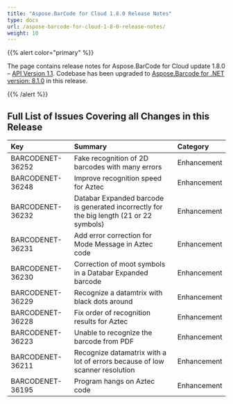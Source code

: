```yaml
---
title: "Aspose.BarCode for Cloud 1.8.0 Release Notes"
type: docs
url: /aspose-barcode-for-cloud-1-8-0-release-notes/
weight: 10
---
```


{{% alert color="primary" %}} 

The page contains release notes for Aspose.BarCode for Cloud update 1.8.0 – [API Version 1.1](http://api.aspose.com/v1.1/swagger/ui/index). Codebase has been upgraded to [Aspose.Barcode for .NET version: 8.1.0](http://www.aspose.com/docs/display/barcodenet/Aspose.BarCode+for+.NET+8.1.0+Release+Notes) in this release.

{{% /alert %}} 
## **Full List of Issues Covering all Changes in this Release**

|**Key** |**Summary** |**Category** |
| :- | :- | :- |
|BARCODENET-36252 |Fake recognition of 2D barcodes with many errors |Enhancement |
|BARCODENET-36248 |Improve recognition speed for Aztec |Enhancement |
|BARCODENET-36232 |Databar Expanded barcode is generated incorrectly for the big length (21 or 22 symbols) |Enhancement |
|BARCODENET-36231 |Add error correction for Mode Message in Aztec code |Enhancement |
|BARCODENET-36230 |Correction of moot symbols in a Databar Expanded barcode |Enhancement |
|BARCODENET-36229 |Recognize a datamtrix with black dots around |Enhancement |
|BARCODENET-36228 |Fix order of recognition results for Aztec |Enhancement |
|BARCODENET-36223 |Unable to recognize the barcode from PDF |Enhancement |
|BARCODENET-36211 |Recognize datamatrix with a lot of errors because of low scanner resolution |Enhancement |
|BARCODENET-36195 |Program hangs on Aztec code |Enhancement |

